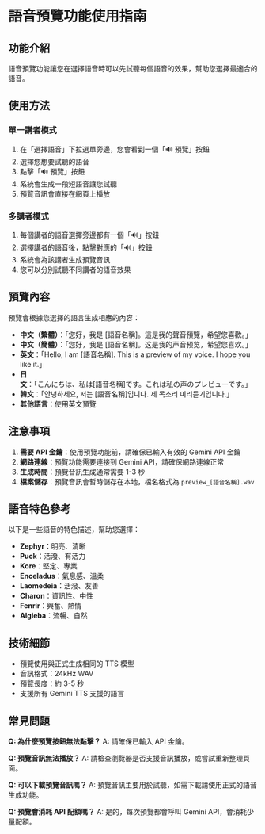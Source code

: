 # 語音預覽功能使用指南

## 功能介紹

語音預覽功能讓您在選擇語音時可以先試聽每個語音的效果，幫助您選擇最適合的語音。

## 使用方法

### 單一講者模式

1. 在「選擇語音」下拉選單旁邊，您會看到一個「🔊 預覽」按鈕
2. 選擇您想要試聽的語音
3. 點擊「🔊 預覽」按鈕
4. 系統會生成一段短語音讓您試聽
5. 預覽音訊會直接在網頁上播放

### 多講者模式

1. 每個講者的語音選擇旁邊都有一個「🔊」按鈕
2. 選擇講者的語音後，點擊對應的「🔊」按鈕
3. 系統會為該講者生成預覽音訊
4. 您可以分別試聽不同講者的語音效果

## 預覽內容

預覽會根據您選擇的語言生成相應的內容：

- **中文（繁體）**：「您好，我是 [語音名稱]。這是我的聲音預覽，希望您喜歡。」
- **中文（簡體）**：「您好，我是 [語音名稱]。这是我的声音预览，希望您喜欢。」
- **英文**：「Hello, I am [語音名稱]. This is a preview of my voice. I hope you like it.」
- **日文**：「こんにちは、私は[語音名稱]です。これは私の声のプレビューです。」
- **韓文**：「안녕하세요, 저는 [語音名稱]입니다. 제 목소리 미리듣기입니다.」
- **其他語言**：使用英文預覽

## 注意事項

1. **需要 API 金鑰**：使用預覽功能前，請確保已輸入有效的 Gemini API 金鑰
2. **網路連線**：預覽功能需要連接到 Gemini API，請確保網路連線正常
3. **生成時間**：預覽音訊生成通常需要 1-3 秒
4. **檔案儲存**：預覽音訊會暫時儲存在本地，檔名格式為 `preview_[語音名稱].wav`

## 語音特色參考

以下是一些語音的特色描述，幫助您選擇：

- **Zephyr**：明亮、清晰
- **Puck**：活潑、有活力
- **Kore**：堅定、專業
- **Enceladus**：氣息感、溫柔
- **Laomedeia**：活潑、友善
- **Charon**：資訊性、中性
- **Fenrir**：興奮、熱情
- **Algieba**：流暢、自然

## 技術細節

- 預覽使用與正式生成相同的 TTS 模型
- 音訊格式：24kHz WAV
- 預覽長度：約 3-5 秒
- 支援所有 Gemini TTS 支援的語言

## 常見問題

**Q: 為什麼預覽按鈕無法點擊？**
A: 請確保已輸入 API 金鑰。

**Q: 預覽音訊無法播放？**
A: 請檢查瀏覽器是否支援音訊播放，或嘗試重新整理頁面。

**Q: 可以下載預覽音訊嗎？**
A: 預覽音訊主要用於試聽，如需下載請使用正式的語音生成功能。

**Q: 預覽會消耗 API 配額嗎？**
A: 是的，每次預覽都會呼叫 Gemini API，會消耗少量配額。 